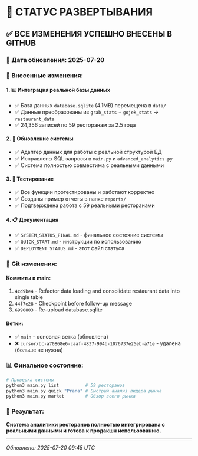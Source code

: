 # 🚀 СТАТУС РАЗВЕРТЫВАНИЯ

## ✅ ВСЕ ИЗМЕНЕНИЯ УСПЕШНО ВНЕСЕНЫ В GITHUB

### 📅 Дата обновления: 2025-07-20

### 🔄 Внесенные изменения:

#### 1. 📊 Интеграция реальной базы данных
- ✅ База данных `database.sqlite` (4.1MB) перемещена в `data/`
- ✅ Данные преобразованы из `grab_stats` + `gojek_stats` → `restaurant_data`
- ✅ 24,356 записей по 59 ресторанам за 2.5 года

#### 2. 🔧 Обновление системы
- ✅ Адаптер данных для работы с реальной структурой БД
- ✅ Исправлены SQL запросы в `main.py` и `advanced_analytics.py`
- ✅ Система полностью совместима с реальными данными

#### 3. 🧪 Тестирование
- ✅ Все функции протестированы и работают корректно
- ✅ Созданы пример отчеты в папке `reports/`
- ✅ Подтверждена работа с 59 реальными ресторанами

#### 4. 📋 Документация
- ✅ `SYSTEM_STATUS_FINAL.md` - финальное состояние системы
- ✅ `QUICK_START.md` - инструкции по использованию
- ✅ `DEPLOYMENT_STATUS.md` - этот файл статуса

### 🌟 Git изменения:

#### Коммиты в main:
1. `4cd9be4` - Refactor data loading and consolidate restaurant data into single table
2. `44f7e28` - Checkpoint before follow-up message  
3. `6990803` - Re-upload database.sqlite

#### Ветки:
- ✅ `main` - основная ветка (обновлена)
- ❌ `cursor/bc-a70868e6-caaf-4837-994b-1076737e25eb-a71e` - удалена (больше не нужна)

### 📊 Финальное состояние:

```bash
# Проверка системы
python3 main.py list          # 59 ресторанов
python3 main.py quick "Prana" # Быстрый анализ лидера рынка  
python3 main.py market        # Обзор всего рынка
```

### 🎯 Результат:
**Система аналитики ресторанов полностью интегрирована с реальными данными и готова к продакшн использованию.**

---

*Обновлено: 2025-07-20 09:45 UTC*